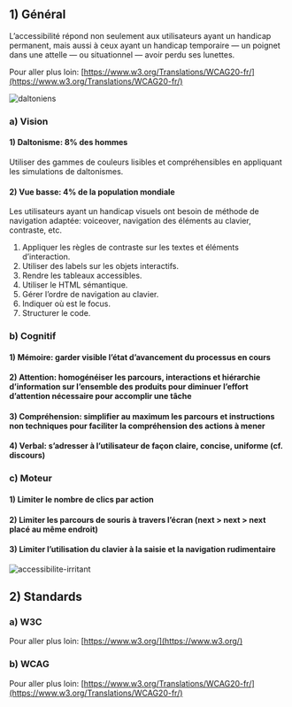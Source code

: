 ## 1) Général

L’accessibilité répond non seulement aux utilisateurs ayant un handicap permanent, mais aussi à ceux ayant un handicap temporaire — un poignet dans une attelle — ou situationnel — avoir perdu ses lunettes.

Pour aller plus loin: [https://www.w3.org/Translations/WCAG20-fr/](https://www.w3.org/Translations/WCAG20-fr/)

<p><img src="../../assets/images/accessibility/daltoniens.jpg" alt="daltoniens" class="tk-markdown__img-fullscreen" /></p>

### a) Vision

#### 1) Daltonisme: 8% des hommes

Utiliser des gammes de couleurs lisibles et compréhensibles en appliquant les simulations de daltonismes.

#### 2) Vue basse: 4% de la population mondiale

Les utilisateurs ayant un handicap visuels ont besoin de méthode de navigation adaptée: voiceover, navigation des éléments au clavier, contraste, etc.

<ol>
<li>Appliquer les règles de contraste sur les textes et éléments<br>
d’interaction.</li>
<li>Utiliser des labels sur les objets interactifs.</li>
<li>Rendre les tableaux accessibles.</li>
<li>Utiliser le HTML sémantique.</li>
<li>Gérer l’ordre de navigation au clavier.</li>
<li>Indiquer où est le focus.</li>
<li>Structurer le code.</li>
</ol>

### b) Cognitif

#### 1) Mémoire: garder visible l’état d’avancement du processus en cours

#### 2) Attention: homogénéiser les parcours, interactions et hiérarchie d’information sur l’ensemble des produits pour diminuer l’effort d’attention nécessaire pour accomplir une tâche

#### 3) Compréhension: simplifier au maximum les parcours et instructions non techniques pour faciliter la compréhension des actions à mener

#### 4) Verbal: s’adresser à l’utilisateur de façon claire, concise, uniforme (cf. discours)

### c) Moteur

#### 1) Limiter le nombre de clics par action

#### 2) Limiter les parcours de souris à travers l’écran (next > next > next placé au même endroit)

#### 3) Limiter l’utilisation du clavier à la saisie et la navigation rudimentaire

<p><img src="../../assets/images/accessibility/accessibilite-irritant.jpg" alt="accessibilite-irritant" class="tk-markdown__img-fullscreen" /></p>

## 2) Standards

### a) W3C

Pour aller plus loin: [https://www.w3.org/](https://www.w3.org/)

### b) WCAG

Pour aller plus loin: [https://www.w3.org/Translations/WCAG20-fr/](https://www.w3.org/Translations/WCAG20-fr/)
